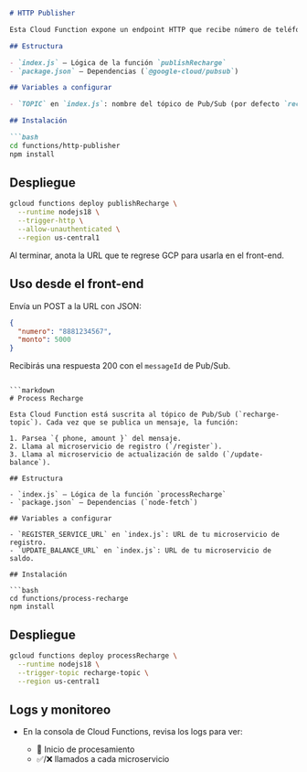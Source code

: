 ````markdown
# HTTP Publisher

Esta Cloud Function expone un endpoint HTTP que recibe número de teléfono y monto, y publica un mensaje en un tópico de Pub/Sub para su posterior procesamiento.

## Estructura

- `index.js` – Lógica de la función `publishRecharge`
- `package.json` – Dependencias (`@google-cloud/pubsub`)

## Variables a configurar

- `TOPIC` en `index.js`: nombre del tópico de Pub/Sub (por defecto `recharge-topic`).

## Instalación

```bash
cd functions/http-publisher
npm install
````

## Despliegue

```bash
gcloud functions deploy publishRecharge \
  --runtime nodejs18 \
  --trigger-http \
  --allow-unauthenticated \
  --region us-central1
```

Al terminar, anota la URL que te regrese GCP para usarla en el front-end.

## Uso desde el front-end

Envía un POST a la URL con JSON:

```json
{
  "numero": "8881234567",
  "monto": 5000
}
```

Recibirás una respuesta 200 con el `messageId` de Pub/Sub.

````

```markdown
# Process Recharge

Esta Cloud Function está suscrita al tópico de Pub/Sub (`recharge-topic`). Cada vez que se publica un mensaje, la función:

1. Parsea `{ phone, amount }` del mensaje.  
2. Llama al microservicio de registro (`/register`).  
3. Llama al microservicio de actualización de saldo (`/update-balance`).

## Estructura

- `index.js` – Lógica de la función `processRecharge`
- `package.json` – Dependencias (`node-fetch`)

## Variables a configurar

- `REGISTER_SERVICE_URL` en `index.js`: URL de tu microservicio de registro.
- `UPDATE_BALANCE_URL` en `index.js`: URL de tu microservicio de saldo.

## Instalación

```bash
cd functions/process-recharge
npm install
````

## Despliegue

```bash
gcloud functions deploy processRecharge \
  --runtime nodejs18 \
  --trigger-topic recharge-topic \
  --region us-central1
```

## Logs y monitoreo

* En la consola de Cloud Functions, revisa los logs para ver:

  * 📲 Inicio de procesamiento
  * ✅/❌ llamados a cada microservicio

```
```

